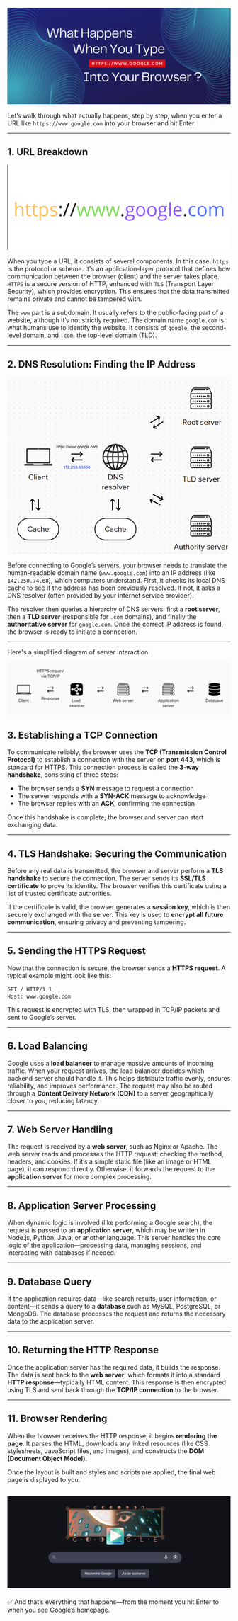 ![presentation](img/presentation.png)

Let’s walk through what actually happens, step by step, when you enter a URL like `https://www.google.com` into your browser and hit Enter.

---

## 1. URL Breakdown

![url-breakdown](img/url-breakdown.png)

When you type a URL, it consists of several components. In this case, `https` is the protocol or scheme. It's an application-layer protocol that defines how communication between the browser (client) and the server takes place. `HTTPS` is a secure version of HTTP, enhanced with `TLS` (Transport Layer Security), which provides encryption. This ensures that the data transmitted remains private and cannot be tampered with.

The `www` part is a subdomain. It usually refers to the public-facing part of a website, although it’s not strictly required. The domain name `google.com` is what humans use to identify the website. It consists of `google`, the second-level domain, and `.com`, the top-level domain (TLD).

---

## 2. DNS Resolution: Finding the IP Address

![diagram](img/dns-diagram.png)

Before connecting to Google’s servers, your browser needs to translate the human-readable domain name (`www.google.com`) into an IP address (like `142.250.74.68`), which computers understand. First, it checks its local DNS cache to see if the address has been previously resolved. If not, it asks a DNS resolver (often provided by your internet service provider).

The resolver then queries a hierarchy of DNS servers: first a **root server**, then a **TLD server** (responsible for `.com` domains), and finally the **authoritative server** for `google.com`. Once the correct IP address is found, the browser is ready to initiate a connection.

---

Here's a simplified diagram of server interaction

![diagram-simplified](img/simplified-scheme.png)

## 3. Establishing a TCP Connection

To communicate reliably, the browser uses the **TCP (Transmission Control Protocol)** to establish a connection with the server on **port 443**, which is standard for HTTPS. This connection process is called the **3-way handshake**, consisting of three steps:

- The browser sends a **SYN** message to request a connection  
- The server responds with a **SYN-ACK** message to acknowledge  
- The browser replies with an **ACK**, confirming the connection

Once this handshake is complete, the browser and server can start exchanging data.

---

## 4. TLS Handshake: Securing the Communication

Before any real data is transmitted, the browser and server perform a **TLS handshake** to secure the connection. The server sends its **SSL/TLS certificate** to prove its identity. The browser verifies this certificate using a list of trusted certificate authorities.

If the certificate is valid, the browser generates a **session key**, which is then securely exchanged with the server. This key is used to **encrypt all future communication**, ensuring privacy and preventing tampering.

---

## 5. Sending the HTTPS Request

Now that the connection is secure, the browser sends a **HTTPS request**. A typical example might look like this:

```vbnet
GET / HTTP/1.1  
Host: www.google.com
```

This request is encrypted with TLS, then wrapped in TCP/IP packets and sent to Google’s server.

---

## 6. Load Balancing

Google uses a **load balancer** to manage massive amounts of incoming traffic. When your request arrives, the load balancer decides which backend server should handle it. This helps distribute traffic evenly, ensures reliability, and improves performance. The request may also be routed through a **Content Delivery Network (CDN)** to a server geographically closer to you, reducing latency.

---

## 7. Web Server Handling

The request is received by a **web server**, such as Nginx or Apache. The web server reads and processes the HTTP request: checking the method, headers, and cookies. If it’s a simple static file (like an image or HTML page), it can respond directly. Otherwise, it forwards the request to the **application server** for more complex processing.

---

## 8. Application Server Processing

When dynamic logic is involved (like performing a Google search), the request is passed to an **application server**, which may be written in Node.js, Python, Java, or another language. This server handles the core logic of the application—processing data, managing sessions, and interacting with databases if needed.

---

## 9. Database Query

If the application requires data—like search results, user information, or content—it sends a query to a **database** such as MySQL, PostgreSQL, or MongoDB. The database processes the request and returns the necessary data to the application server.

---

## 10. Returning the HTTP Response

Once the application server has the required data, it builds the response. The data is sent back to the **web server**, which formats it into a standard **HTTP response**—typically HTML content. This response is then encrypted using TLS and sent back through the **TCP/IP connection** to the browser.

---

## 11. Browser Rendering

When the browser receives the HTTP response, it begins **rendering the page**. It parses the HTML, downloads any linked resources (like CSS stylesheets, JavaScript files, and images), and constructs the **DOM (Document Object Model)**.

Once the layout is built and styles and scripts are applied, the final web page is displayed to you.

![google-web-page](img/google-page.png)
---

✅ And that’s everything that happens—from the moment you hit Enter to when you see Google’s homepage.
